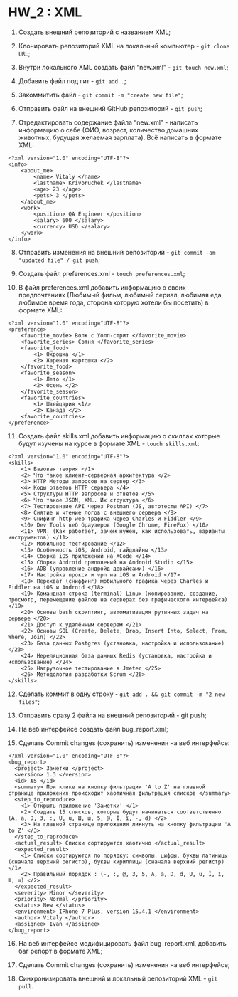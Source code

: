 # HW_2 : XML

1. Создать внешний репозиторий c названием XML;

2. Клонировать репозиторий XML на локальный компьютер - `git clone URL`;

3. Внутри локального XML создать файл “new.xml” - `git touch new.xml`;

4. Добавить файл под гит - `git add .`;

5. Закоммитить файл - `git commit -m "create new file"`;

6. Отправить файл на внешний GitHub репозиторий - `git push`;

7. Отредактировать содержание файла “new.xml” - написать информацию о себе (ФИО, возраст, количество домашних животных, будущая желаемая зарплата). Всё написать в формате XML:

```
<?xml version="1.0" encoding="UTF-8"?>
<info>
	<about_me>
		<name> Vitaly </name>
		<lastname> Krivoruchek </lastname>
		<age> 23 </age>
		<pets> 3 </pets>
	</about_me>
	<work>
		<position> QA Engineer </position>
		<salary> 600 </salary>
		<currency> USD </salary>
	</work>
</info>
```

8. Отправить изменения на внешний репозиторий - `git commit -am "updated file" / git push`;

9. Создать файл preferences.xml - `touch preferences.xml`;

10. В файл preferences.xml добавить информацию о своих предпочтениях (Любимый фильм, любимый сериал, любимая еда, любимое время года, сторона которую хотели бы посетить) в формате XML:

```
<?xml version="1.0" encoding="UTF-8"?>
<preference>
	<favorite_movie> Волк с Уолл-стрит </favorite_movie>
	<favorite_series> Сотня </favorite_series>
	<favorite_food>
		<1> Окрошка </1>
		<2> Жареная картошка </2>
	</favorite_food>
	<favorite_season> 
		<1> Лето </1>
		<2>	Осень </2>
	</favorite_season> 
	<favorite_countries>
		<1> Швейцария <1/>
		<2> Канада </2>
	<favorite_countries>
</preference>
```

11. Создать файл skills.xml добавить информацию о скиллах которые будут изучены на курсе в формате XML - `touch skills.xml`:

```
<?xml version="1.0" encoding="UTF-8"?>
<skills>
	<1> Базовая теория </1>
	<2> Что такое клиент-серверная архитектура </2>
	<3> HTTP Методы запросов на сервер </3>
	<4> Коды ответов HTTP сервера </4>
	<5> Структуры HTTP запросов и ответов </5>
	<6> Что такое JSON, XML. Их структура </6>
	<7> Тестировнаие API через Postman (JS, автотесты API) </7>
	<8> Снятие и чтение логов с внешнего сервера </8>
	<9> Снифинг http web трафика через Charles и Fiddler </9>
 	<10> Dev Tools веб браузеров (Google Chrome, FireFox) </10>
	<11> VPN. (Как работает, зачем нужен, как использовать, варианты инструментов) </11>
	<12> Мобильное тестирование </12>
	<13> Особенность iOS, Android, гайдлайны </13>
	<14> Сборка iOS приложений на XCode </14>
	<15> Сборка Android приложений на Android Studio </15>
	<16> ADB (управление андройд девайсами) </16>
	<17> Настройка прокси и vpn на iOS и Android </17>
	<18> Перехват (сниффинг) мобильного трафика через Charles и Fiddler на iOS и Android </18>
	<19> Командная строка (terminal) Linux (копирование, создание, просмотр, перемещение файлов на серверах без графического интерфейса) </19>
	<20> Основы bash скриптинг, автоматизация рутинных задач на сервере </20>
	<21> Доступ к удалённым серверам </21>
	<22> Основы SQL (Create, Delete, Drop, Insert Into, Select, From, Where, Join) </22>
	<23> База данных Postgres (установка, настройка и использование) </23>
	<24> Нереляционная база данных Redis (установка, настройка и использование) </24>
	<25> Нагрузочное тестирование в Jmeter </25>
	<26> Методология разработки Scrum </26>
</skills>
```

12. Сделать коммит в одну строку - `git add . && git commit -m "2 new files"`;

13. Отправить сразу 2 файла на внешний репозиторий - git push;

14. На веб интерфейсе создать файл bug_report.xml;

15. Сделать Commit changes (сохранить) изменения на веб интерфейсе:

```
<?xml version="1.0" encoding="UTF-8"?>
<bug_report>
  <project> Заметки </project>
  <version> 1.3 </version>
  <id> №5 </id>
  <summary> При клике на кнопку фильтрации 'A to Z' на главной странице приложения происходит хаотичная фильтрация списков </summary>
  <step_to_reproduce>
    <1> Открыть приложение 'Заметки' </1>
    <2> Создать 15 списков, которые будут начинаться соответственно (A, a, D, 3, :, U, u, Ш, ш, 5, @, Ї, ї, -, d) </2>
    <3> На главной странице приложения ликнуть на кнопку фильтрации 'A to Z' </3>
  </step_to_reproduce>
  <actual_result> Списки сортируются хаотично </actual_result>
  <expected_result>  
    <1> Списки сортируются по порядку: символы, цифры, буквы латиницы (сначала верхний регистр), буквы кириллицы (сначала верхний регистр) </1>
    <2> Правильный порядок : (-, :, @, 3, 5, А, а, D, d, U, u, Ї, ї, Ш, ш) </2>
  </expected_result>
  <severity> Minor </severity>
  <priority> Normal </priority>
  <status> New </status>
  <environment> IPhone 7 Plus, version 15.4.1 </environment>
  <author> Vitaly </author>
  <assignee> Ivan </assignee>
</bug_report>
```

16. На веб интерфейсе модифицировать файл bug_report.xml, добавить баг репорт в формате XML;

17. Сделать Commit changes (сохранить) изменения на веб интерфейсе;

18. Синхронизировать внешний и локальный репозиторий XML - `git pull`.